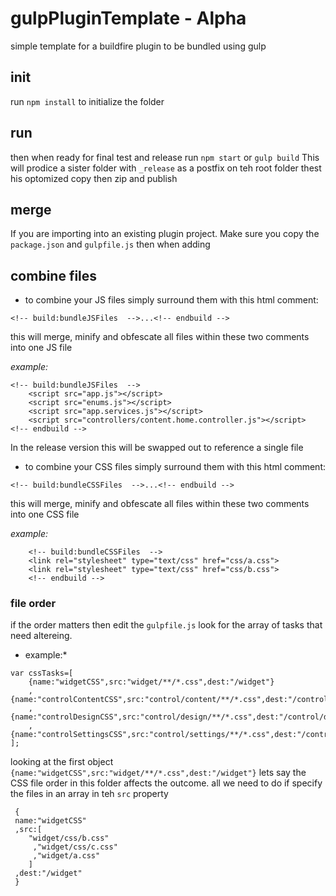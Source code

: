 # gulpPluginTemplate - Alpha
simple template for a buildfire plugin to be bundled using gulp

## init
run `npm install` to initialize the folder

## run
then when ready for final test and release run `npm start` or `gulp build`
This will prodice a sister folder with `_release` as a postfix on teh root folder
thest his optomized copy then zip and publish

## merge
If you are importing into an existing plugin project. Make sure you copy the `package.json` and `gulpfile.js` then when adding

## combine files
- to combine your JS files simply surround them with this html comment:

````
<!-- build:bundleJSFiles  -->...<!-- endbuild -->
````

this will merge, minify and obfescate all files within these two comments into one JS file

*example:*
````
<!-- build:bundleJSFiles  -->
	<script src="app.js"></script>
	<script src="enums.js"></script>
	<script src="app.services.js"></script>
	<script src="controllers/content.home.controller.js"></script>
<!-- endbuild -->
````

In the release version this will be swapped out to reference a single file

- to combine your CSS files simply surround them with this html comment:

````
<!-- build:bundleCSSFiles  -->...<!-- endbuild -->
````

this will merge, minify and obfescate all files within these two comments into one CSS file

*example:*
````
    <!-- build:bundleCSSFiles  -->
    <link rel="stylesheet" type="text/css" href="css/a.css">
    <link rel="stylesheet" type="text/css" href="css/b.css">
    <!-- endbuild -->

````

### file order
if the order matters then edit the `gulpfile.js`
look for the array of tasks that need altereing. 

* example:*
````
var cssTasks=[
    {name:"widgetCSS",src:"widget/**/*.css",dest:"/widget"}
    ,{name:"controlContentCSS",src:"control/content/**/*.css",dest:"/control/content"}
    ,{name:"controlDesignCSS",src:"control/design/**/*.css",dest:"/control/design"}
    ,{name:"controlSettingsCSS",src:"control/settings/**/*.css",dest:"/control/settings"}
];
````
looking at the first object `   {name:"widgetCSS",src:"widget/**/*.css",dest:"/widget"}` lets say the CSS file order in this folder affects the outcome. all we need to do if specify the files in an array in teh `src` property

````
 {
 name:"widgetCSS"
 ,src:[
 	"widget/css/b.css"
	 ,"widget/css/c.css"
	 ,"widget/a.css"
	]
 ,dest:"/widget"
 }
````
